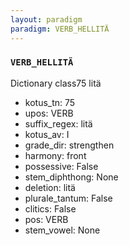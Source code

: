 ```yaml
---
layout: paradigm
paradigm: VERB_HELLITÄ
---
```

### ` VERB_HELLITÄ `

Dictionary class75 litä
* kotus_tn: 75
* upos: VERB
* suffix_regex: litä
* kotus_av: I
* grade_dir: strengthen
* harmony: front
* possessive: False
* stem_diphthong: None
* deletion: litä
* plurale_tantum: False
* clitics: False
* pos: VERB
* stem_vowel: None
